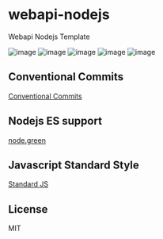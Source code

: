 # webapi-nodejs
Webapi Nodejs Template

![image](https://img.shields.io/github/license/leal32b/webapi-nodejs)
![image](https://img.shields.io/codecov/c/gh/leal32b/webapi-nodejs)
![image](https://img.shields.io/circleci/build/github/leal32b/webapi-nodejs/main)
![image](https://img.shields.io/github/issues/leal32b/webapi-nodejs)
![image](https://img.shields.io/github/issues-pr/leal32b/webapi-nodejs)

## Conventional Commits
[Conventional Commits](https://www.conventionalcommits.org/)

## Nodejs ES support
[node.green](https://node.green/)

## Javascript Standard Style
[Standard JS](https://standardjs.com/)

## License
MIT
